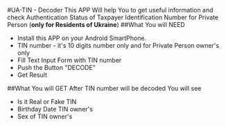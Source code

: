 #UA-TIN - Decoder
This APP Will help You to get useful information and check Authentication Status of
Taxpayer Identification Number for Private Person (**only for Residents of Ukraine**)
##What You will NEED
- Install this APP on your Android SmartPhone.
- TIN number - it's 10 digits number only and for Private Person owner's only
- Fill Text Input  Form with TIN number
- Push the Button "DECODE"
- Get Result

##What You will  GET
After TIN number will be decoded You will see
* Is it Real or Fake TIN
* Birthday Date TIN owner's
* Sex  of TIN owner's
